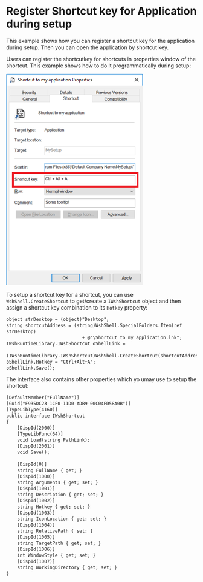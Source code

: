 # Register Shortcut key for Application during setup
 This example shows how you can register a shortcut key for the application during setup. Then you can open the application by shortcut key.

Users can register the shortcutkey for shortcuts in properties window of the shortcut. This example shows how to do it programmatically during setup:

![](shortcutkey.png)

To setup a shortcut key for a shortcut, you can use `WshShell.CreateShortcut` to get/create a `IWshShortcut` object and then assign a shortcut key combination to its `Hotkey` property:

    object strDesktop = (object)"Desktop";
    string shortcutAddress = (string)WshShell.SpecialFolders.Item(ref strDesktop)
                                + @"\Shortcut to my application.lnk";
    IWshRuntimeLibrary.IWshShortcut oShellLink = 
        (IWshRuntimeLibrary.IWshShortcut)WshShell.CreateShortcut(shortcutAddress);
    oShellLink.Hotkey = "Ctrl+Alt+A";
    oShellLink.Save();

The interface also contains other properties which yo umay use to setup the shortcut:

    [DefaultMember("FullName")]
    [Guid("F935DC23-1CF0-11D0-ADB9-00C04FD58A0B")]
    [TypeLibType(4160)]
    public interface IWshShortcut
    {
        [DispId(2000)]
        [TypeLibFunc(64)]
        void Load(string PathLink);
        [DispId(2001)]
        void Save();

        [DispId(0)]
        string FullName { get; }
        [DispId(1000)]
        string Arguments { get; set; }
        [DispId(1001)]
        string Description { get; set; }
        [DispId(1002)]
        string Hotkey { get; set; }
        [DispId(1003)]
        string IconLocation { get; set; }
        [DispId(1004)]
        string RelativePath { set; }
        [DispId(1005)]
        string TargetPath { get; set; }
        [DispId(1006)]
        int WindowStyle { get; set; }
        [DispId(1007)]
        string WorkingDirectory { get; set; }
    }